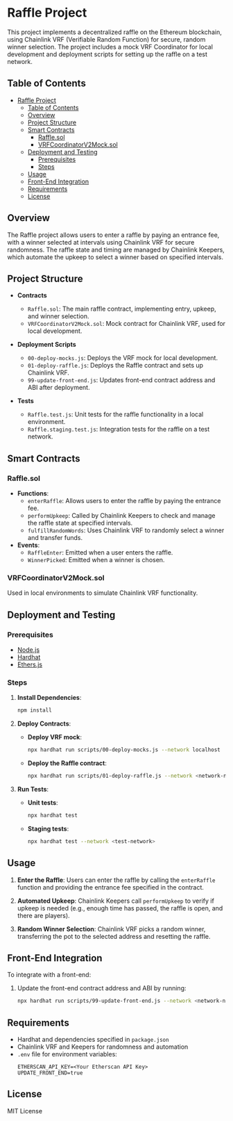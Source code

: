 # Raffle Project

This project implements a decentralized raffle on the Ethereum blockchain, using Chainlink VRF (Verifiable Random Function) for secure, random winner selection. The project includes a mock VRF Coordinator for local development and deployment scripts for setting up the raffle on a test network.

## Table of Contents

-   [Raffle Project](#raffle-project)
    -   [Table of Contents](#table-of-contents)
    -   [Overview](#overview)
    -   [Project Structure](#project-structure)
    -   [Smart Contracts](#smart-contracts)
        -   [Raffle.sol](#rafflesol)
        -   [VRFCoordinatorV2Mock.sol](#vrfcoordinatorv2mocksol)
    -   [Deployment and Testing](#deployment-and-testing)
        -   [Prerequisites](#prerequisites)
        -   [Steps](#steps)
    -   [Usage](#usage)
    -   [Front-End Integration](#front-end-integration)
    -   [Requirements](#requirements)
    -   [License](#license)

## Overview

The Raffle project allows users to enter a raffle by paying an entrance fee, with a winner selected at intervals using Chainlink VRF for secure randomness. The raffle state and timing are managed by Chainlink Keepers, which automate the upkeep to select a winner based on specified intervals.

## Project Structure

-   **Contracts**

    -   `Raffle.sol`: The main raffle contract, implementing entry, upkeep, and winner selection.
    -   `VRFCoordinatorV2Mock.sol`: Mock contract for Chainlink VRF, used for local development.

-   **Deployment Scripts**

    -   `00-deploy-mocks.js`: Deploys the VRF mock for local development.
    -   `01-deploy-raffle.js`: Deploys the Raffle contract and sets up Chainlink VRF.
    -   `99-update-front-end.js`: Updates front-end contract address and ABI after deployment.

-   **Tests**
    -   `Raffle.test.js`: Unit tests for the raffle functionality in a local environment.
    -   `Raffle.staging.test.js`: Integration tests for the raffle on a test network.

## Smart Contracts

### Raffle.sol

-   **Functions**:
    -   `enterRaffle`: Allows users to enter the raffle by paying the entrance fee.
    -   `performUpkeep`: Called by Chainlink Keepers to check and manage the raffle state at specified intervals.
    -   `fulfillRandomWords`: Uses Chainlink VRF to randomly select a winner and transfer funds.
-   **Events**:
    -   `RaffleEnter`: Emitted when a user enters the raffle.
    -   `WinnerPicked`: Emitted when a winner is chosen.

### VRFCoordinatorV2Mock.sol

Used in local environments to simulate Chainlink VRF functionality.

## Deployment and Testing

### Prerequisites

-   [Node.js](https://nodejs.org/)
-   [Hardhat](https://hardhat.org/)
-   [Ethers.js](https://docs.ethers.io/v5/)

### Steps

1. **Install Dependencies**:

    ```bash
    npm install

    ```

2. **Deploy Contracts**:

    - **Deploy VRF mock**:

        ```bash
        npx hardhat run scripts/00-deploy-mocks.js --network localhost
        ```

    - **Deploy the Raffle contract**:
        ```bash
        npx hardhat run scripts/01-deploy-raffle.js --network <network-name>
        ```

3. **Run Tests**:

    - **Unit tests**:

        ```bash
        npx hardhat test
        ```

    - **Staging tests**:
        ```bash
        npx hardhat test --network <test-network>
        ```

## Usage

1. **Enter the Raffle**: Users can enter the raffle by calling the `enterRaffle` function and providing the entrance fee specified in the contract.

2. **Automated Upkeep**: Chainlink Keepers call `performUpkeep` to verify if upkeep is needed (e.g., enough time has passed, the raffle is open, and there are players).

3. **Random Winner Selection**: Chainlink VRF picks a random winner, transferring the pot to the selected address and resetting the raffle.

## Front-End Integration

To integrate with a front-end:

1. Update the front-end contract address and ABI by running:
    ```bash
    npx hardhat run scripts/99-update-front-end.js --network <network-name>
    ```

## Requirements

-   Hardhat and dependencies specified in `package.json`
-   Chainlink VRF and Keepers for randomness and automation
-   `.env` file for environment variables:
    ```env
    ETHERSCAN_API_KEY=<Your Etherscan API Key>
    UPDATE_FRONT_END=true
    ```

## License

MIT License
